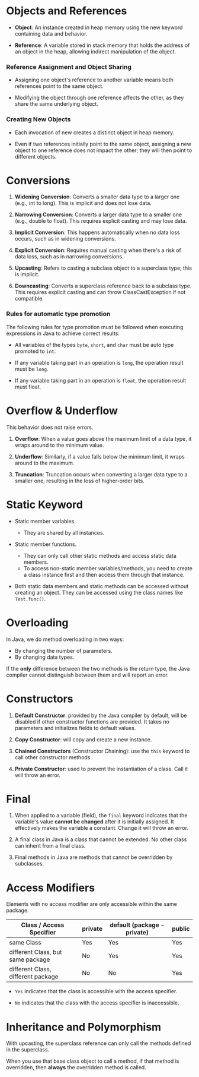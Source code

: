 # Objects and References

- **Object**: An instance created in heap memory using the new keyword containing data and behavior.

- **Reference**: A variable stored in stack memory that holds the address of an object in the heap, allowing indirect manipulation of the object.

### Reference Assignment and Object Sharing

- Assigning one object's reference to another variable means both references point to the same object.

- Modifying the object through one reference affects the other, as they share the same underlying object.

### Creating New Objects

- Each invocation of new creates a distinct object in heap memory.

- Even if two references initially point to the same object, assigning a new object to one reference does not impact the other; they will then point to different objects.

# Conversions
1. **Widening Conversion**: Converts a smaller data type to a larger one (e.g., int to long). This is implicit and does not lose data.

2. **Narrowing Conversion**: Converts a larger data type to a smaller one (e.g., double to float). This requires explicit casting and may lose data.

4. **Implicit Conversion**: This happens automatically when no data loss occurs, such as in widening conversions.

5. **Explicit Conversion**: Requires manual casting when there's a risk of data loss, such as in narrowing conversions.

6. **Upcasting**: Refers to casting a subclass object to a superclass type; this is implicit.

7. **Downcasting**: Converts a superclass reference back to a subclass type. This requires explicit casting and can throw ClassCastException if not compatible.

### Rules for automatic type promotion

The following rules for type promotion must be followed when executing expressions in Java to achieve correct results:

- All variables of the types `byte`, `short`, and `char` must be auto type promoted to `int`.

- If any variable taking part in an operation is `long`, the operation result must be `long`.

- If any variable taking part in an operation is `float`, the operation result must float.

# Overflow & Underflow

This behavior does not raise errors.

1. **Overflow**: When a value goes above the maximum limit of a data type, it wraps around to the minimum value. 

2. **Underflow**: Similarly, if a value falls below the minimum limit, it wraps around to the maximum.

3. **Truncation**: Truncation occurs when converting a larger data type to a smaller one, resulting in the loss of higher-order bits.

# Static Keyword
- Static member variables. 
   - They are shared by all instances.

- Static member functions.
  - They can only call other static methods and access static data members. 
  - To access non-static member variables/methods, you need to create a class instance first and then access them through that instance.

- Both static data members and static methods can be accessed without creating an object. They can be accessed using the class names like `Test.func()`.

# Overloading

In Java, we do method overloading in two ways:

- By changing the number of parameters.
- By changing data types.

If the **only** difference between the two methods is the return type, the Java compiler cannot distinguish between them and will report an error.

# Constructors

1. **Default Constructor**: provided by the Java compiler by default, will be disabled if other constructor functions are provided. It takes no parameters and initializes fields to default values.

2. **Copy Constructor**: will copy and create a new instance.

3. **Chained Constructors** (Constructor Chaining): use the `this` keyword to call other constructor methods.

4. **Private Constructor**: used to prevent the instantiation of a class. Call it will throw an error.

# Final

1. When applied to a variable (field), the `final` keyword indicates that the variable's value **cannot be changed** after it is initially assigned. It effectively makes the variable a constant. Change it will throw an error.

2. A final class in Java is a class that cannot be extended. No other class can inherit from a final class.

3. Final methods in Java are methods that cannot be overridden by subclasses.


# Access Modifiers

Elements with no access modifier are only accessible within the same package.

| Class / Access Specifier | private | default (package - private) | public |
| --- | --- | --- | --- |
| same Class | Yes | Yes | Yes |
| different Class, but same package | No  | Yes | Yes |
| different Class, different package | No  | No  | Yes |


- `Yes` indicates that the class is accessible with the access specifier.

- `No` indicates that the class with the access specifier is inaccessible.

# Inheritance and Polymorphism

With upcasting, the superclass reference can only call the methods defined in the superclass.

When you use that base class object to call a method, if that method is overridden, then **always** the overridden method is called.